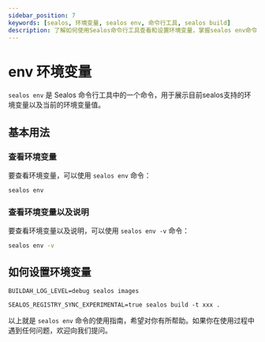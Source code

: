 ```yaml
---
sidebar_position: 7
keywords: [sealos, 环境变量, sealos env, 命令行工具, sealos build]
description: 了解如何使用Sealos命令行工具查看和设置环境变量，掌握sealos env命令的基本用法和详细说明。
---
```


# env 环境变量

`sealos env` 是 Sealos 命令行工具中的一个命令，用于展示目前sealos支持的环境变量以及当前的环境变量值。

## 基本用法

### 查看环境变量

要查看环境变量，可以使用 `sealos env` 命令：

```bash
sealos env
```

### 查看环境变量以及说明

要查看环境变量以及说明，可以使用 `sealos env -v` 命令：

```bash
sealos env -v
```


## 如何设置环境变量

```shell
BUILDAH_LOG_LEVEL=debug sealos images
```

```shell
SEALOS_REGISTRY_SYNC_EXPERIMENTAL=true sealos build -t xxx .
```


以上就是 `sealos env` 命令的使用指南，希望对你有所帮助。如果你在使用过程中遇到任何问题，欢迎向我们提问。

